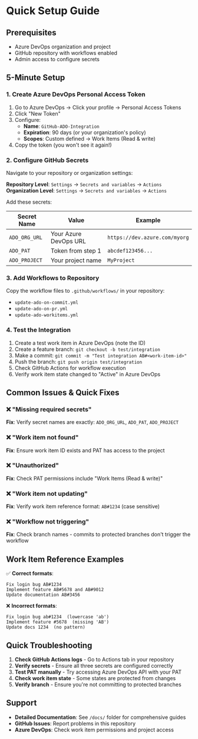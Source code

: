# Quick Setup Guide

## Prerequisites

- Azure DevOps organization and project
- GitHub repository with workflows enabled
- Admin access to configure secrets

## 5-Minute Setup

### 1. Create Azure DevOps Personal Access Token

1. Go to Azure DevOps → Click your profile → Personal Access Tokens
2. Click "New Token"
3. Configure:
   - **Name**: `GitHub-ADO-Integration`
   - **Expiration**: 90 days (or your organization's policy)
   - **Scopes**: Custom defined → Work Items (Read & write)
4. Copy the token (you won't see it again!)

### 2. Configure GitHub Secrets

Navigate to your repository or organization settings:

**Repository Level**: `Settings` → `Secrets and variables` → `Actions`
**Organization Level**: `Settings` → `Secrets and variables` → `Actions`

Add these secrets:

| Secret Name | Value | Example |
|-------------|--------|---------|
| `ADO_ORG_URL` | Your Azure DevOps URL | `https://dev.azure.com/myorg` |
| `ADO_PAT` | Token from step 1 | `abcdef123456...` |
| `ADO_PROJECT` | Your project name | `MyProject` |

### 3. Add Workflows to Repository

Copy the workflow files to `.github/workflows/` in your repository:
- `update-ado-on-commit.yml`
- `update-ado-on-pr.yml` 
- `update-ado-workitems.yml`

### 4. Test the Integration

1. Create a test work item in Azure DevOps (note the ID)
2. Create a feature branch: `git checkout -b test/integration`
3. Make a commit: `git commit -m "Test integration AB#<work-item-id>"`
4. Push the branch: `git push origin test/integration`
5. Check GitHub Actions for workflow execution
6. Verify work item state changed to "Active" in Azure DevOps

## Common Issues & Quick Fixes

### ❌ "Missing required secrets"
**Fix**: Verify secret names are exactly: `ADO_ORG_URL`, `ADO_PAT`, `ADO_PROJECT`

### ❌ "Work item not found"
**Fix**: Ensure work item ID exists and PAT has access to the project

### ❌ "Unauthorized"
**Fix**: Check PAT permissions include "Work Items (Read & write)"

### ❌ "Work item not updating"
**Fix**: Verify work item reference format: `AB#1234` (case sensitive)

### ❌ "Workflow not triggering"
**Fix**: Check branch names - commits to protected branches don't trigger the workflow

## Work Item Reference Examples

✅ **Correct formats**:
```
Fix login bug AB#1234
Implement feature AB#5678 and AB#9012
Update documentation AB#3456
```

❌ **Incorrect formats**:
```
Fix login bug ab#1234  (lowercase 'ab')
Implement feature #5678  (missing 'AB')
Update docs 1234  (no pattern)
```

## Quick Troubleshooting

1. **Check GitHub Actions logs** - Go to Actions tab in your repository
2. **Verify secrets** - Ensure all three secrets are configured correctly
3. **Test PAT manually** - Try accessing Azure DevOps API with your PAT
4. **Check work item state** - Some states are protected from changes
5. **Verify branch** - Ensure you're not committing to protected branches

## Support

- **Detailed Documentation**: See `/docs/` folder for comprehensive guides
- **GitHub Issues**: Report problems in this repository
- **Azure DevOps**: Check work item permissions and project access